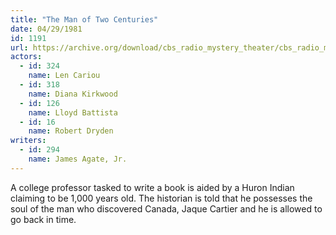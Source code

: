 ```yaml
---
title: "The Man of Two Centuries"
date: 04/29/1981
id: 1191
url: https://archive.org/download/cbs_radio_mystery_theater/cbs_radio_mystery_theater-1151-1200.zip/cbs_radio_mystery_theater-1151-1200%2Fcbsrmt_1191_the_man_of_two_centuries.mp3
actors:  
  - id: 324
    name: Len Cariou  
  - id: 318
    name: Diana Kirkwood  
  - id: 126
    name: Lloyd Battista  
  - id: 16
    name: Robert Dryden
writers:  
  - id: 294
    name: James Agate, Jr.
---
```

A college professor tasked to write a book is aided by a Huron Indian claiming to be 1,000 years old. The historian is told that he possesses the soul of the man who discovered Canada, Jaque Cartier and he is allowed to go back in time.
